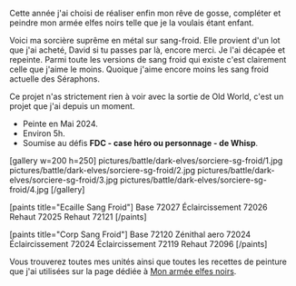 
Cette année j'ai choisi de réaliser enfin mon rêve de gosse,
compléter et peindre mon armée elfes noirs telle que je la voulais étant enfant.

Voici ma sorcière suprême en métal sur sang-froid.
Elle provient d'un lot que j'ai acheté, David si tu passes par là, encore merci.
Je l'ai décapée et repeinte.
Parmi toute les versions de sang froid qui existe c'est clairement celle que j'aime le moins.
Quoique j'aime encore moins les sang froid actuelle des Séraphons.

Ce projet n'as strictement rien à voir avec la sortie de Old World, c'est un projet que j'ai depuis un moment.

* Peinte en Mai 2024.
* Environ 5h.
* Soumise au défis __FDC - case héro ou personnage - de Whisp__.

[gallery w=200 h=250]
pictures/battle/dark-elves/sorciere-sg-froid/1.jpg
pictures/battle/dark-elves/sorciere-sg-froid/2.jpg
pictures/battle/dark-elves/sorciere-sg-froid/3.jpg
pictures/battle/dark-elves/sorciere-sg-froid/4.jpg
[/gallery]

[paints title="Ecaille Sang Froid"]
Base	72027
Éclaircissement	72026
Rehaut	72025
Rehaut	72121
[/paints]

[paints title="Corp Sang Froid"]
Base	72120
Zénithal aero	72024
Éclaircissement	72024
Éclaircissement	72119
Rehaut	72096
[/paints]

Vous trouverez toutes mes unités ainsi que toutes les recettes de peinture que j'ai utilisées
sur la page dédiée à [Mon armée elfes noirs](2024/armee-elfes-noirs.html).

